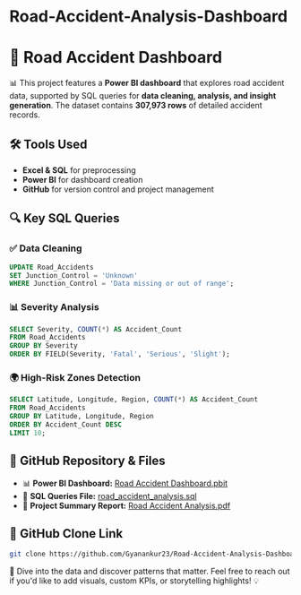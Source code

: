 # Road-Accident-Analysis-Dashboard

# 🚦 Road Accident Dashboard  

📊 This project features a **Power BI dashboard** that explores road accident data, supported by SQL queries for **data cleaning, analysis, and insight generation**. The dataset contains **307,973 rows** of detailed accident records.

## 🛠 Tools Used  
- **Excel & SQL** for preprocessing  
- **Power BI** for dashboard creation  
- **GitHub** for version control and project management  

## 🔍 Key SQL Queries  

### ✅ Data Cleaning  
```sql
UPDATE Road_Accidents  
SET Junction_Control = 'Unknown'  
WHERE Junction_Control = 'Data missing or out of range';  
```

### 📊 Severity Analysis  
```sql
SELECT Severity, COUNT(*) AS Accident_Count  
FROM Road_Accidents  
GROUP BY Severity  
ORDER BY FIELD(Severity, 'Fatal', 'Serious', 'Slight');  
```

### 🌍 High-Risk Zones Detection  
```sql
SELECT Latitude, Longitude, Region, COUNT(*) AS Accident_Count  
FROM Road_Accidents  
GROUP BY Latitude, Longitude, Region  
ORDER BY Accident_Count DESC  
LIMIT 10;  
```

## 📂 GitHub Repository & Files  
- 📊 **Power BI Dashboard:** [Road Accident Dashboard.pbit](https://github.com/Gyanankur23/Road-Accident-Analysis-Dashboard/blob/main/Road%20Accident%20Dashboard.pbit)  
- 💾 **SQL Queries File:** [road_accident_analysis.sql](https://github.com/Gyanankur23/Road-Accident-Analysis-Dashboard/blob/main/road_accident_analysis.sql)  
- 📄 **Project Summary Report:** [Road Accident Analysis.pdf](https://github.com/Gyanankur23/Road-Accident-Analysis-Dashboard/blob/main/Road%20Accident%20Analysis.pdf)  

## 🔗 GitHub Clone Link  
```bash
git clone https://github.com/Gyanankur23/Road-Accident-Analysis-Dashboard.git
```

🚀 Dive into the data and discover patterns that matter. Feel free to reach out if you'd like to add visuals, custom KPIs, or storytelling highlights! 💡
